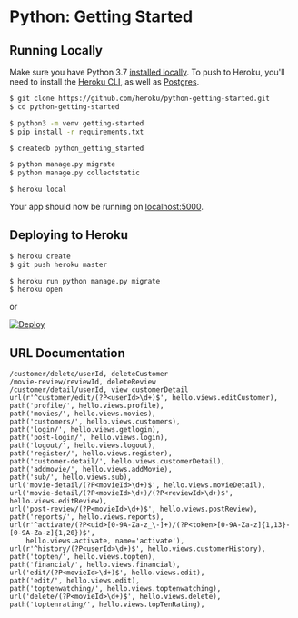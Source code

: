 # Python: Getting Started


## Running Locally

Make sure you have Python 3.7 [installed locally](http://install.python-guide.org). To push to Heroku, you'll need to install the [Heroku CLI](https://devcenter.heroku.com/articles/heroku-cli), as well as [Postgres](https://devcenter.heroku.com/articles/heroku-postgresql#local-setup).

```sh
$ git clone https://github.com/heroku/python-getting-started.git
$ cd python-getting-started

$ python3 -m venv getting-started
$ pip install -r requirements.txt

$ createdb python_getting_started

$ python manage.py migrate
$ python manage.py collectstatic

$ heroku local
```

Your app should now be running on [localhost:5000](http://localhost:5000/).

## Deploying to Heroku

```sh
$ heroku create
$ git push heroku master

$ heroku run python manage.py migrate
$ heroku open
```
or

[![Deploy](https://www.herokucdn.com/deploy/button.svg)](https://heroku.com/deploy)

## URL Documentation
    /customer/delete/userId, deleteCustomer 
    /movie-review/reviewId, deleteReview
    /customer/detail/userId, view customerDetail
    url(r'^customer/edit/(?P<userId>\d+)$', hello.views.editCustomer),
    path('profile/', hello.views.profile),
    path('movies/', hello.views.movies),
    path('customers/', hello.views.customers),
    path('login/', hello.views.getlogin),
    path('post-login/', hello.views.login),
    path('logout/', hello.views.logout),
    path('register/', hello.views.register),
    path('customer-detail/', hello.views.customerDetail),
    path('addmovie/', hello.views.addMovie),
    path('sub/', hello.views.sub),
    url('movie-detail/(?P<movieId>\d+)$', hello.views.movieDetail),
    url('movie-detail/(?P<movieId>\d+)/(?P<reviewId>\d+)$', hello.views.editReview),
    url('post-review/(?P<movieId>\d+)$', hello.views.postReview),
    path('reports/', hello.views.reports),
    url(r'^activate/(?P<uid>[0-9A-Za-z_\-]+)/(?P<token>[0-9A-Za-z]{1,13}-[0-9A-Za-z]{1,20})$',
        hello.views.activate, name='activate'),
    url(r'^history/(?P<userId>\d+)$', hello.views.customerHistory),
    path('topten/', hello.views.topten),
    path('financial/', hello.views.financial),
    url('edit/(?P<movieId>\d+)$', hello.views.edit),
    path('edit/', hello.views.edit),
    path('toptenwatching/', hello.views.toptenwatching),
    url('delete/(?P<movieId>\d+)$', hello.views.delete),
    path('toptenrating/', hello.views.topTenRating),
